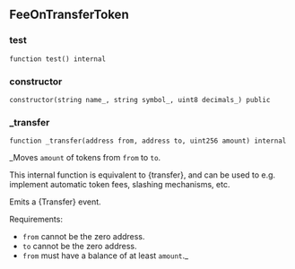 ## FeeOnTransferToken

### test

```solidity
function test() internal
```

### constructor

```solidity
constructor(string name_, string symbol_, uint8 decimals_) public
```

### _transfer

```solidity
function _transfer(address from, address to, uint256 amount) internal
```

_Moves `amount` of tokens from `from` to `to`.

This internal function is equivalent to {transfer}, and can be used to
e.g. implement automatic token fees, slashing mechanisms, etc.

Emits a {Transfer} event.

Requirements:

- `from` cannot be the zero address.
- `to` cannot be the zero address.
- `from` must have a balance of at least `amount`._

